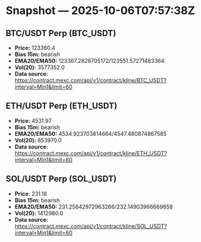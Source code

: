 # Snapshot — 2025-10-06T07:57:38Z

## BTC/USDT Perp (BTC_USDT)
- **Price:** 123360.4
- **Bias 15m:** bearish
- **EMA20/EMA50:** 123367.2828705172/123551.57271483364
- **Vol(20):** 3577352.0
- **Data source:** https://contract.mexc.com/api/v1/contract/kline/BTC_USDT?interval=Min1&limit=60

## ETH/USDT Perp (ETH_USDT)
- **Price:** 4531.97
- **Bias 15m:** bearish
- **EMA20/EMA50:** 4534.923703814664/4547.480874867585
- **Vol(20):** 853970.0
- **Data source:** https://contract.mexc.com/api/v1/contract/kline/ETH_USDT?interval=Min1&limit=60

## SOL/USDT Perp (SOL_USDT)
- **Price:** 231.18
- **Bias 15m:** bearish
- **EMA20/EMA50:** 231.25642972963266/232.14903966669658
- **Vol(20):** 1412980.0
- **Data source:** https://contract.mexc.com/api/v1/contract/kline/SOL_USDT?interval=Min1&limit=60
